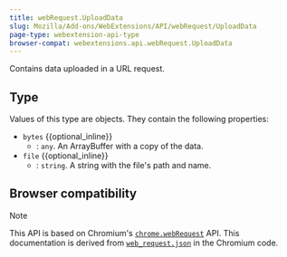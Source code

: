 ```yaml
---
title: webRequest.UploadData
slug: Mozilla/Add-ons/WebExtensions/API/webRequest/UploadData
page-type: webextension-api-type
browser-compat: webextensions.api.webRequest.UploadData
---
```




Contains data uploaded in a URL request.

## Type

Values of this type are objects. They contain the following properties:

- `bytes` {{optional_inline}}
  - : `any`. An ArrayBuffer with a copy of the data.
- `file` {{optional_inline}}
  - : `string`. A string with the file's path and name.

## Browser compatibility





> [!NOTE]
> This API is based on Chromium's [`chrome.webRequest`](https://developer.chrome.com/docs/extensions/reference/api/webRequest#type-UploadData) API. This documentation is derived from [`web_request.json`](https://chromium.googlesource.com/chromium/src/+/master/extensions/common/api/web_request.json) in the Chromium code.

<!--
// Copyright 2015 The Chromium Authors. All rights reserved.
//
// Redistribution and use in source and binary forms, with or without
// modification, are permitted provided that the following conditions are
// met:
//
//    * Redistributions of source code must retain the above copyright
// notice, this list of conditions and the following disclaimer.
//    * Redistributions in binary form must reproduce the above
// copyright notice, this list of conditions and the following disclaimer
// in the documentation and/or other materials provided with the
// distribution.
//    * Neither the name of Google Inc. nor the names of its
// contributors may be used to endorse or promote products derived from
// this software without specific prior written permission.
//
// THIS SOFTWARE IS PROVIDED BY THE COPYRIGHT HOLDERS AND CONTRIBUTORS
// "AS IS" AND ANY EXPRESS OR IMPLIED WARRANTIES, INCLUDING, BUT NOT
// LIMITED TO, THE IMPLIED WARRANTIES OF MERCHANTABILITY AND FITNESS FOR
// A PARTICULAR PURPOSE ARE DISCLAIMED. IN NO EVENT SHALL THE COPYRIGHT
// OWNER OR CONTRIBUTORS BE LIABLE FOR ANY DIRECT, INDIRECT, INCIDENTAL,
// SPECIAL, EXEMPLARY, OR CONSEQUENTIAL DAMAGES (INCLUDING, BUT NOT
// LIMITED TO, PROCUREMENT OF SUBSTITUTE GOODS OR SERVICES; LOSS OF USE,
// DATA, OR PROFITS; OR BUSINESS INTERRUPTION) HOWEVER CAUSED AND ON ANY
// THEORY OF LIABILITY, WHETHER IN CONTRACT, STRICT LIABILITY, OR TORT
// (INCLUDING NEGLIGENCE OR OTHERWISE) ARISING IN ANY WAY OUT OF THE USE
// OF THIS SOFTWARE, EVEN IF ADVISED OF THE POSSIBILITY OF SUCH DAMAGE.
-->
